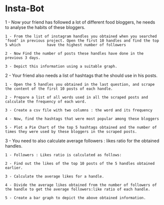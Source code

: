 # Insta-Bot

1 - 
Now your friend has followed a lot of different food bloggers, he needs to analyse the habits of these bloggers.


    1 - From the list of instagram handles you obtained when you searched ‘food’ in previous project. Open the first 10 handles and find the top 5 which            have the highest number of followers
    
    2 - Now Find the number of posts these handles have done in the previous 3 days.
    
    3 - Depict this information using a suitable graph.
    
    
2 - Your friend also needs a list of hashtags that he should use in his posts.


    1 - Open the 5 handles you obtained in the last question, and scrape the content of the first 10 posts of each handle.
    
    2 - Prepare a list of all words used in all the scraped posts and calculate the frequency of each word.
    
    3 - Create a csv file with two columns : the word and its frequency
    
    4 - Now, find the hashtags that were most popular among these bloggers
    
    5 - Plot a Pie Chart of the top 5 hashtags obtained and the number of times they were used by these bloggers in the scraped posts.
    
    
3 - You need to also calculate average followers : likes ratio for the obtained handles.

    1 - Followers : Likes ratio is calculated as follows:
    
    2 - Find out the likes of the top 10 posts of the 5 handles obtained earlier.
    
    3 - Calculate the average likes for a handle.
    
    4 - Divide the average likes obtained from the number of followers of the handle to get the average followers:like ratio of each handle.
    
    5 - Create a bar graph to depict the above obtained information.
